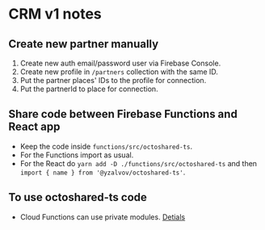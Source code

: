 # CRM v1 notes

## Create new partner manually

1. Create new auth email/password user via Firebase Console.
2. Create new profile in `/partners` collection with the same ID.
3. Put the partner places' IDs to the profile for connection.
4. Put the partnerId to place for connection.

## Share code between Firebase Functions and React app

- Keep the code inside `functions/src/octoshared-ts`.
- For the Functions import as usual.
- For the React do `yarn add -D ./functions/src/octoshared-ts` and then `import { name } from '@yzalvov/octoshared-ts'`.

## To use octoshared-ts code

- Cloud Functions can use private modules. [Detials](https://cloud.google.com/functions/docs/writing/specifying-dependencies-nodejs)
